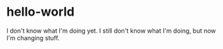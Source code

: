 # hello-world
I don't know what I'm doing yet.
I still don't know what I'm doing, but now I'm changing stuff.
